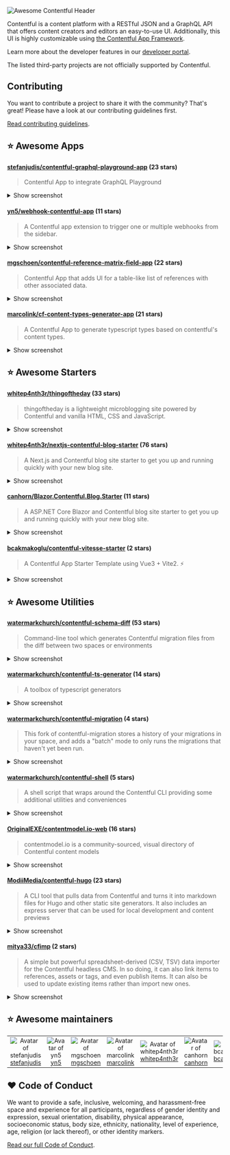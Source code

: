 ![Awesome Contentful Header](screenshot.png)

Contentful is a content platform with a RESTful JSON and a GraphQL API that offers content creators and editors an easy-to-use UI. Additionally, this UI is highly customizable using [the Contentful App Framework](https://www.contentful.com/developers/docs/extensibility/app-framework/).

Learn more about the developer features in our [developer portal](https://www.contentful.com/developers/).

The listed third-party projects are not officially supported by Contentful.

## Contributing

You want to contribute a project to share it with the community? That's great! Please have a look at our contributing guidelines first.

[Read contributing guidelines](CONTRIBUTING.md).

<!-- AWESOME_THINGS -->

## :star: Awesome Apps

#### [stefanjudis/contentful-graphql-playground-app](https://github.com/stefanjudis/contentful-graphql-playground-app) (23 stars)

> Contentful App to integrate GraphQL Playground

<details>
<summary>Show screenshot</summary>
<p>
<img src="https://github.com/stefanjudis/contentful-graphql-playground-app/raw/main/screenshot.png">
</p>
</details>

#### [yn5/webhook-contentful-app](https://github.com/yn5/webhook-contentful-app) (11 stars)

> A Contentful app extension to trigger one or multiple webhooks from the sidebar.

<details>
<summary>Show screenshot</summary>
<p>
<img src="https://github.com/yn5/webhook-contentful-app/raw/main/screenshot.png">
</p>
</details>

#### [mgschoen/contentful-reference-matrix-field-app](https://github.com/mgschoen/contentful-reference-matrix-field-app) (22 stars)

> Contentful App that adds UI for a table-like list of references with other associated data.

<details>
<summary>Show screenshot</summary>
<p>
<img src="https://github.com/mgschoen/contentful-reference-matrix-field-app/raw/master/screenshot.png">
</p>
</details>

#### [marcolink/cf-content-types-generator-app](https://github.com/marcolink/cf-content-types-generator-app) (21 stars)

> A Contentful App to generate typescript types based on contentful's content types.

<details>
<summary>Show screenshot</summary>
<p>
<img src="https://github.com/marcolink/cf-content-types-generator-app/raw/main/screenshot.png">
</p>
</details>

## :star: Awesome Starters

#### [whitep4nth3r/thingoftheday](https://github.com/whitep4nth3r/thingoftheday) (33 stars)

> thingoftheday is a lightweight microblogging site powered by Contentful and vanilla HTML, CSS and JavaScript.

<details>
<summary>Show screenshot</summary>
<p>
<img src="https://github.com/whitep4nth3r/thingoftheday/raw/main/screenshot.png">
</p>
</details>

#### [whitep4nth3r/nextjs-contentful-blog-starter](https://github.com/whitep4nth3r/nextjs-contentful-blog-starter) (76 stars)

> A Next.js and Contentful blog site starter to get you up and running quickly with your new blog site.

<details>
<summary>Show screenshot</summary>
<p>
<img src="https://github.com/whitep4nth3r/nextjs-contentful-blog-starter/raw/main/screenshot.png">
</p>
</details>

#### [canhorn/Blazor.Contentful.Blog.Starter](https://github.com/canhorn/Blazor.Contentful.Blog.Starter) (11 stars)

> A ASP.NET Core Blazor and Contentful blog site starter to get you up and running quickly with your new blog site.

<details>
<summary>Show screenshot</summary>
<p>
<img src="https://github.com/canhorn/Blazor.Contentful.Blog.Starter/raw/main/screenshot.png">
</p>
</details>

#### [bcakmakoglu/contentful-vitesse-starter](https://github.com/bcakmakoglu/contentful-vitesse-starter) (2 stars)

> A Contentful App Starter Template using Vue3 + Vite2. ⚡️

<details>
<summary>Show screenshot</summary>
<p>
<img src="https://github.com/bcakmakoglu/contentful-vitesse-starter/raw/develop/screenshot.png">
</p>
</details>

## :star: Awesome Utilities

#### [watermarkchurch/contentful-schema-diff](https://github.com/watermarkchurch/contentful-schema-diff) (53 stars)

> Command-line tool which generates Contentful migration files from the diff between two spaces or environments

<details>
<summary>Show screenshot</summary>
<p>
<img src="https://github.com/watermarkchurch/contentful-schema-diff/raw/master/screenshot.png">
</p>
</details>

#### [watermarkchurch/contentful-ts-generator](https://github.com/watermarkchurch/contentful-ts-generator) (14 stars)

> A toolbox of typescript generators

<details>
<summary>Show screenshot</summary>
<p>
<img src="https://github.com/watermarkchurch/contentful-ts-generator/raw/master/screenshot.png">
</p>
</details>

#### [watermarkchurch/contentful-migration](https://github.com/watermarkchurch/contentful-migration) (4 stars)

> This fork of contentful-migration stores a history of your migrations in your space, and adds a "batch" mode to only runs the migrations that haven't yet been run.

<details>
<summary>Show screenshot</summary>
<p>
<img src="https://github.com/watermarkchurch/contentful-migration/raw/master/screenshot.png">
</p>
</details>

#### [watermarkchurch/contentful-shell](https://github.com/watermarkchurch/contentful-shell) (5 stars)

> A shell script that wraps around the Contentful CLI providing some additional utilities and conveniences

<details>
<summary>Show screenshot</summary>
<p>
<img src="https://github.com/watermarkchurch/contentful-shell/raw/master/screenshot.png">
</p>
</details>

#### [OriginalEXE/contentmodel.io-web](https://github.com/OriginalEXE/contentmodel.io-web) (16 stars)

> contentmodel.io is a community-sourced, visual directory of Contentful content models

<details>
<summary>Show screenshot</summary>
<p>
<img src="https://github.com/OriginalEXE/contentmodel.io-web/raw/main/screenshot.png">
</p>
</details>

#### [ModiiMedia/contentful-hugo](https://github.com/ModiiMedia/contentful-hugo) (23 stars)

> A CLI tool that pulls data from Contentful and turns it into markdown files for Hugo and other static site generators. It also includes an express server that can be used for local development and content previews

<details>
<summary>Show screenshot</summary>
<p>
<img src="https://github.com/ModiiMedia/contentful-hugo/raw/master/screenshot.png">
</p>
</details>

#### [mitya33/cfimp](https://github.com/mitya33/cfimp) (2 stars)

> A simple but powerful spreadsheet-derived (CSV, TSV) data importer for the Contentful headless CMS. In so doing, it can also link items to references, assets or tags, and even publish items. It can also be used to update existing items rather than import new ones.

<details>
<summary>Show screenshot</summary>
<p>
<img src="https://github.com/mitya33/cfimp/raw/master/screenshot.png">
</p>
</details>

<!-- AWESOME_THINGS_END -->

## :star: Awesome maintainers

<!-- AWESOME_MAINTAINERS -->

<table><tr>

<td align="center">
  <img src="https://avatars.githubusercontent.com/u/962099?u=6437e61e389e838bcbd37d315f81a6dffd0c824a&v=4&size=100" alt="Avatar of stefanjudis">
  <br />
  <a href="https://github.com/stefanjudis">stefanjudis</a>
</td><td align="center">
  <img src="https://avatars.githubusercontent.com/u/1705585?u=07cd69b2e4cdf16fc8be59176a1ce11f4f073a13&v=4&size=100" alt="Avatar of yn5">
  <br />
  <a href="https://github.com/yn5">yn5</a>
</td><td align="center">
  <img src="https://avatars.githubusercontent.com/u/22660469?u=a745f99d425f22e067ce304a920fa6fff6ce0c21&v=4&size=100" alt="Avatar of mgschoen">
  <br />
  <a href="https://github.com/mgschoen">mgschoen</a>
</td><td align="center">
  <img src="https://avatars.githubusercontent.com/u/156505?u=f39e9b9f3644dded80035a10deb2d4f334b57c92&v=4&size=100" alt="Avatar of marcolink">
  <br />
  <a href="https://github.com/marcolink">marcolink</a>
</td><td align="center">
  <img src="https://avatars.githubusercontent.com/u/52798353?u=f3ae3625db671129518116190c27345143db0b86&v=4&size=100" alt="Avatar of whitep4nth3r">
  <br />
  <a href="https://github.com/whitep4nth3r">whitep4nth3r</a>
</td><td align="center">
  <img src="https://avatars.githubusercontent.com/u/5433919?v=4&size=100" alt="Avatar of canhorn">
  <br />
  <a href="https://github.com/canhorn">canhorn</a>
</td><td align="center">
  <img src="https://avatars.githubusercontent.com/u/78412429?u=29d239bf2088dec77d676aaf5937167c83a2a35f&v=4&size=100" alt="Avatar of bcakmakoglu">
  <br />
  <a href="https://github.com/bcakmakoglu">bcakmakoglu</a>
</td><td align="center">
  <img src="https://avatars.githubusercontent.com/u/2896397?v=4&size=100" alt="Avatar of watermarkchurch">
  <br />
  <a href="https://github.com/watermarkchurch">watermarkchurch</a>
</td><td align="center">
  <img src="https://avatars.githubusercontent.com/u/2056251?u=d1ea981f52fa7acd89dc2fc87040797db8e59887&v=4&size=100" alt="Avatar of OriginalEXE">
  <br />
  <a href="https://github.com/OriginalEXE">OriginalEXE</a>
</td><td align="center">
  <img src="https://avatars.githubusercontent.com/u/35595110?v=4&size=100" alt="Avatar of ModiiMedia">
  <br />
  <a href="https://github.com/ModiiMedia">ModiiMedia</a>
</td><td align="center">
  <img src="https://avatars.githubusercontent.com/u/30174698?u=c26eec09282c610f2f6f087344425ca8b79314b2&v=4&size=100" alt="Avatar of mitya33">
  <br />
  <a href="https://github.com/mitya33">mitya33</a>
</td>

</tr></table>

<!-- AWESOME_MAINTAINERS_END -->

## :heart: Code of Conduct

We want to provide a safe, inclusive, welcoming, and harassment-free space and experience for all participants, regardless of gender identity and expression, sexual orientation, disability, physical appearance, socioeconomic status, body size, ethnicity, nationality, level of experience, age, religion (or lack thereof), or other identity markers.

[Read our full Code of Conduct](https://www.contentful.com/developers/code-of-conduct/).
